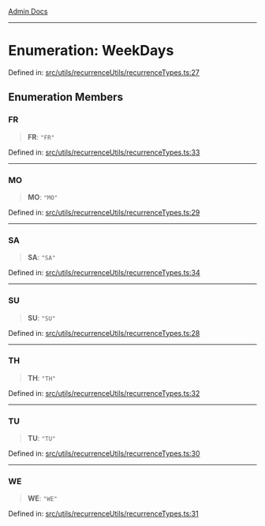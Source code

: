[Admin Docs](/)

***

# Enumeration: WeekDays

Defined in: [src/utils/recurrenceUtils/recurrenceTypes.ts:27](https://github.com/PalisadoesFoundation/talawa-admin/blob/main/src/utils/recurrenceUtils/recurrenceTypes.ts#L27)

## Enumeration Members

### FR

> **FR**: `"FR"`

Defined in: [src/utils/recurrenceUtils/recurrenceTypes.ts:33](https://github.com/PalisadoesFoundation/talawa-admin/blob/main/src/utils/recurrenceUtils/recurrenceTypes.ts#L33)

***

### MO

> **MO**: `"MO"`

Defined in: [src/utils/recurrenceUtils/recurrenceTypes.ts:29](https://github.com/PalisadoesFoundation/talawa-admin/blob/main/src/utils/recurrenceUtils/recurrenceTypes.ts#L29)

***

### SA

> **SA**: `"SA"`

Defined in: [src/utils/recurrenceUtils/recurrenceTypes.ts:34](https://github.com/PalisadoesFoundation/talawa-admin/blob/main/src/utils/recurrenceUtils/recurrenceTypes.ts#L34)

***

### SU

> **SU**: `"SU"`

Defined in: [src/utils/recurrenceUtils/recurrenceTypes.ts:28](https://github.com/PalisadoesFoundation/talawa-admin/blob/main/src/utils/recurrenceUtils/recurrenceTypes.ts#L28)

***

### TH

> **TH**: `"TH"`

Defined in: [src/utils/recurrenceUtils/recurrenceTypes.ts:32](https://github.com/PalisadoesFoundation/talawa-admin/blob/main/src/utils/recurrenceUtils/recurrenceTypes.ts#L32)

***

### TU

> **TU**: `"TU"`

Defined in: [src/utils/recurrenceUtils/recurrenceTypes.ts:30](https://github.com/PalisadoesFoundation/talawa-admin/blob/main/src/utils/recurrenceUtils/recurrenceTypes.ts#L30)

***

### WE

> **WE**: `"WE"`

Defined in: [src/utils/recurrenceUtils/recurrenceTypes.ts:31](https://github.com/PalisadoesFoundation/talawa-admin/blob/main/src/utils/recurrenceUtils/recurrenceTypes.ts#L31)
